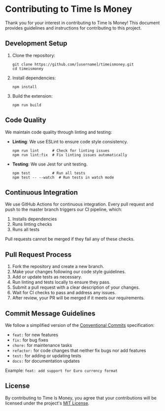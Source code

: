# Contributing to Time Is Money

Thank you for your interest in contributing to Time Is Money! This document provides guidelines and instructions for contributing to this project.

## Development Setup

1. Clone the repository:
   ```
   git clone https://github.com/[username]/timeismoney.git
   cd timeismoney
   ```

2. Install dependencies:
   ```
   npm install
   ```

3. Build the extension:
   ```
   npm run build
   ```

## Code Quality

We maintain code quality through linting and testing:

- **Linting**: We use ESLint to ensure code style consistency.
  ```
  npm run lint      # Check for linting issues
  npm run lint:fix  # Fix linting issues automatically
  ```

- **Testing**: We use Jest for unit testing.
  ```
  npm test          # Run all tests
  npm test -- --watch  # Run tests in watch mode
  ```

## Continuous Integration

We use GitHub Actions for continuous integration. Every pull request and push to the master branch triggers our CI pipeline, which:

1. Installs dependencies
2. Runs linting checks
3. Runs all tests

Pull requests cannot be merged if they fail any of these checks.

## Pull Request Process

1. Fork the repository and create a new branch.
2. Make your changes following our code style guidelines.
3. Add or update tests as necessary.
4. Run linting and tests locally to ensure they pass.
5. Submit a pull request with a clear description of your changes.
6. Wait for CI checks to pass and address any issues.
7. After review, your PR will be merged if it meets our requirements.

## Commit Message Guidelines

We follow a simplified version of the [Conventional Commits](https://www.conventionalcommits.org/) specification:

- `feat:` for new features
- `fix:` for bug fixes
- `chore:` for maintenance tasks
- `refactor:` for code changes that neither fix bugs nor add features
- `test:` for adding or updating tests
- `docs:` for documentation updates

Example: `feat: add support for Euro currency format`

## License

By contributing to Time Is Money, you agree that your contributions will be licensed under the project's [MIT License](LICENSE).